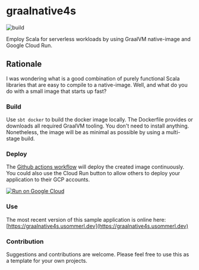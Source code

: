 # graalnative4s

![build](https://github.com/usommerl/graalnative4s/workflows/CI%2FCD/badge.svg)

Employ Scala for serverless workloads by using GraalVM native-image and Google Cloud Run.

## Rationale
I was wondering what is a good combination of purely functional Scala libraries that are easy to compile to a native-image. Well, and what do you do with a small image that starts up fast?

### Build
Use `sbt docker` to build the docker image locally. The Dockerfile provides or downloads all required GraalVM tooling. You don't need to install anything. Nonetheless, the image will be as minimal as possible by using a multi-stage build.

### Deploy
The [Github actions workflow](.github/workflows/ci_cd.yaml) will deploy the created image continuously. You could also use the Cloud Run button to allow others to deploy your application to their GCP accounts.

[![Run on Google Cloud](https://deploy.cloud.run/button.svg)](https://deploy.cloud.run)

### Use
The most recent version of this sample application is online here: [https://graalnative4s.usommerl.dev](https://graalnative4s.usommerl.dev)

### Contribution
Suggestions and contributions are welcome. Please feel free to use this as a template for your own projects.



